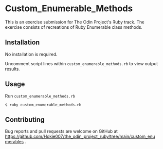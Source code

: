 # Custom_Enumerable_Methods

This is an exercise submission for The Odin Project's Ruby track.  The exercise consists of recreations of Ruby Enumerable class methods. 

## Installation

No installation is required.

Uncomment script lines within ```custom_enumerable_methods.rb``` to view output results.  

## Usage

Run  ```custom_enumerable_methods.rb```

    $ ruby custom_enumerable_methods.rb

## Contributing

Bug reports and pull requests are welcome on GitHub at https://github.com/Hokie007/the_odin_project_ruby/tree/main/custom_enumerables .